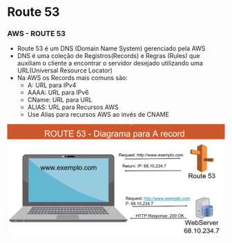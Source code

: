 # Route 53

### AWS - ROUTE 53

- Route 53 é um DNS (Domain Name System) gerenciado pela AWS
- DNS é uma coleção de Registros(Records) e Regras (Rules) que auxiliam o cliente a encontrar o servidor desejado utilizando uma URL(Universal Resource Locator)
- Na AWS os Records mais comuns são:
    - A: URL para IPv4
    - AAAA: URL para IPv6
    - CName: URL para URL
    - ALIAS: URL para Recursos AWS
    - Use Alias para recursos AWS ao invés de CNAME

![Screenshot from 2022-05-27 12-16-11.png](../images/Screenshot_from_2022-05-27_12-16-11.png)
